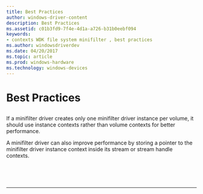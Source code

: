 ```yaml
---
title: Best Practices
author: windows-driver-content
description: Best Practices
ms.assetid: c01b3fd9-7f4e-4d1a-a726-b31b0eebf094
keywords:
- contexts WDK file system minifilter , best practices
ms.author: windowsdriverdev
ms.date: 04/20/2017
ms.topic: article
ms.prod: windows-hardware
ms.technology: windows-devices
---
```


# Best Practices


## <span id="ddk_registering_the_minifilter_if"></span><span id="DDK_REGISTERING_THE_MINIFILTER_IF"></span>


If a minifilter driver creates only one minifilter driver instance per volume, it should use instance contexts rather than volume contexts for better performance.

A minifilter driver can also improve performance by storing a pointer to the minifilter driver instance context inside its stream or stream handle contexts.

 

 


--------------------


